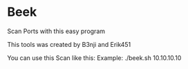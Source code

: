 # Beek
Scan Ports with this easy program

This tools was created by B3nji and Erik451

You can use this Scan like this:
Example: ./beek.sh 10.10.10.10
